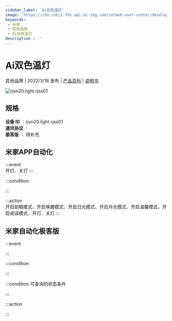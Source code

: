 ```yaml
---
sidebar_label: 'Ai双色温灯'
image: 'https://cdn.cnbj1.fds.api.mi-img.com/iotweb-user-center/developer_1679048027025clT9bf8w.png?GalaxyAccessKeyId=AKVGLQWBOVIRQ3XLEW&Expires=9223372036854775807&Signature=POwLOUs5E904tqrjg6DOjW7Uy50='
keywords: 
 - 米家
 - 其他品牌
 - Ai双色温灯
description : ''
---
```

# Ai双色温灯

其他品牌 | 2022/3/18 发布 | [产品百科](https://home.mi.com/webapp/content/baike/product/index.html?model=rjxn20.light.rjss01/) | [说明书](https://home.mi.com/views/introduction.html?model=rjxn20.light.rjss01&region=cn)

![rjxn20.light.rjss01](https://cdn.cnbj1.fds.api.mi-img.com/iotweb-user-center/developer_1679048027025clT9bf8w.png?GalaxyAccessKeyId=AKVGLQWBOVIRQ3XLEW&Expires=9223372036854775807&Signature=POwLOUs5E904tqrjg6DOjW7Uy50=)

## 规格  
> 
**设备 ID** ：rjxn20.light.rjss01  
**通讯协议** ：  
**极客版**  ： 待补充 


## 米家APP自动化  

:::event  
开灯、关灯
:::

:::condition  

:::

:::action   
开启助眠模式、开启唤醒模式、开启日光模式、开启月光模式、开启温馨模式、开启阅读模式、开灯、关灯
:::

## 米家自动化极客版  

:::event  

:::

:::condition  

:::

:::condition 可查询的状态条件  

:::

:::action  

:::

        
